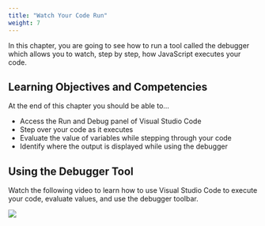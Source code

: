 ```yaml
---
title: "Watch Your Code Run"
weight: 7
---
```


In this chapter, you are going to see how to run a tool called the debugger which allows you to watch, step by step, how JavaScript executes your code.

## Learning Objectives and Competencies

At the end of this chapter you should be able to...

* Access the Run and Debug panel of Visual Studio Code
* Step over your code as it executes
* Evaluate the value of variables while stepping through your code
* Identify where the output is displayed while using the debugger

## Using the Debugger Tool

Watch the following video to learn how to use Visual Studio Code to execute your code, evaluate values, and use the debugger toolbar.

<a href="https://watch.screencastify.com/v/QVi2XBu7XsOm0v03ILVl" target="_blank" rel="noopener"><img src="/images/video-play-icon.gif" class="videoButton" /></a>
